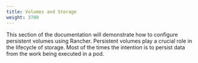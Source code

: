 ```yaml
---
title: Volumes and Storage
weight: 3700
---
```


This section of the documentation will demonstrate how to configure persistent
volumes using Rancher. Persistent volumes play a crucial role in the lifecycle
of storage. Most of the times the intention is to persist data from the work being
executed in a pod.
